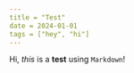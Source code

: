```yaml
---
title = "Test"
date = 2024-01-01
tags = ["hey", "hi"]
---
```


Hi, _this_ is a **test** using `Markdown`!
